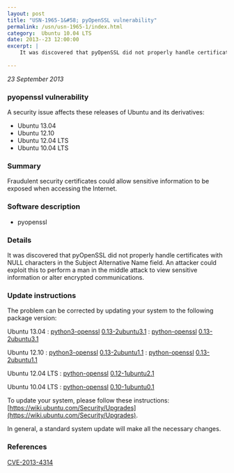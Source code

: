 ```yaml
---
layout: post
title: "USN-1965-1&#58; pyOpenSSL vulnerability"
permalink: /usn/usn-1965-1/index.html
category:  Ubuntu 10.04 LTS
date: 2013--23 12:00:00
excerpt: |
    It was discovered that pyOpenSSL did not properly handle certificates with NULL characters in the Subject Alternative Name field. An attacker could exploit this to perform a man in the middle attack to view sensitive information or alter encrypted communications. 
    
--- 
```

 
 

*23 September 2013*

### pyopenssl vulnerability

A security issue affects these releases of Ubuntu and its derivatives:

* Ubuntu 13.04
* Ubuntu 12.10
* Ubuntu 12.04 LTS
* Ubuntu 10.04 LTS

### Summary

Fraudulent security certificates could allow sensitive information to be exposed when accessing the Internet.

### Software description

* pyopenssl 

### Details

It was discovered that pyOpenSSL did not properly handle certificates with NULL characters in the Subject Alternative Name field. An attacker could exploit this to perform a man in the middle attack to view sensitive information or alter encrypted communications. 

### Update instructions

The problem can be corrected by updating your system to the following package version:

Ubuntu 13.04
 : [python3-openssl](https://launchpad.net/ubuntu/+source/pyopenssl) <span> [0.13-2ubuntu3.1](https://launchpad.net/ubuntu/+source/pyopenssl/0.13-2ubuntu3.1) </span> 
 : [python-openssl](https://launchpad.net/ubuntu/+source/pyopenssl) <span> [0.13-2ubuntu3.1](https://launchpad.net/ubuntu/+source/pyopenssl/0.13-2ubuntu3.1) </span> 

Ubuntu 12.10
 : [python3-openssl](https://launchpad.net/ubuntu/+source/pyopenssl) <span> [0.13-2ubuntu1.1](https://launchpad.net/ubuntu/+source/pyopenssl/0.13-2ubuntu1.1) </span> 
 : [python-openssl](https://launchpad.net/ubuntu/+source/pyopenssl) <span> [0.13-2ubuntu1.1](https://launchpad.net/ubuntu/+source/pyopenssl/0.13-2ubuntu1.1) </span> 

Ubuntu 12.04 LTS
 : [python-openssl](https://launchpad.net/ubuntu/+source/pyopenssl) <span> [0.12-1ubuntu2.1](https://launchpad.net/ubuntu/+source/pyopenssl/0.12-1ubuntu2.1) </span> 

Ubuntu 10.04 LTS
 : [python-openssl](https://launchpad.net/ubuntu/+source/pyopenssl) <span> [0.10-1ubuntu0.1](https://launchpad.net/ubuntu/+source/pyopenssl/0.10-1ubuntu0.1) </span> 

To update your system, please follow these instructions: [https://wiki.ubuntu.com/Security/Upgrades](https://wiki.ubuntu.com/Security/Upgrades).

In general, a standard system update will make all the necessary changes. 

### References

 
 [CVE-2013-4314](http://people.ubuntu.com/~ubuntu-security/cve/CVE-2013-4314)
 

